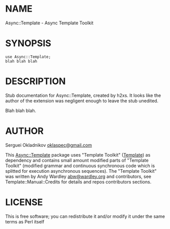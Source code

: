 # NAME

Async::Template - Async Template Toolkit

# SYNOPSIS

    use Async::Template;
    blah blah blah

# DESCRIPTION

Stub documentation for Async::Template, created by h2xs. It looks like the
author of the extension was negligent enough to leave the stub
unedited.

Blah blah blah.

# AUTHOR

Serguei Okladnikov <oklaspec@gmail.com>

This [Async::Template](https://metacpan.org/pod/Async::Template) package uses "Template Toolkit" ([Template](https://metacpan.org/pod/Template))
as dependency and contains small amount modified parts of "Template Toolkit"
(modified grammar and continuous synchronous code which is splitted for
execution asynchronous sequences). The "Template Toolkit" was written
by Andy Wardley <abw@wardley.org> and contributors, see
Template::Manual::Credits for details and repos contributors sections.

# LICENSE 

This is free software; you can redistribute it and/or modify
it under the same terms as Perl itself
